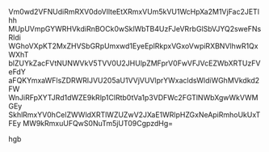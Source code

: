 Vm0wd2VFNUdiRmRXV0doVllteEtXRmxVUm5kVU1WcHpXa2M1VjFac2JETlhh
MUpUVmpGYWRHVkdiRnBOCk0wSklWbTB4UzFJeVRrbGlSbVJYQ2sweFNsRldi
WGhoVXpKT2MxZHVSbGRpUmxwd1EyeEplRkpxVGxoVwpiRXBNVlhwR1QxWXhT
blZUYkZacFVtNUNWVkV5TVV0U2JHUlpZMFprV0FwVFJVcEZWbXRTUzFVeFdY
aFQKYmxaWFlsZDRWRlJVU205aU1VVjVUVlprYWxacldsWldiWGhMVkdkd2FW
WnJiRFpXYTJRd1dWZE9kRlp1ClRtb0tVa1p3VDFWc2FGTlNWbXgwWkVWMGEy
SkhlRmxYV0hCelZWWldXRTlWZUZwV2JXaE1WRlpHZGxNeApiRmhoUkUxTFEy
MW9kRmxuUFQwS0NuTm5jUT09CgpzdHg=

hgb